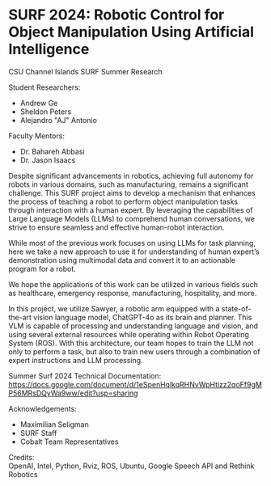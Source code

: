 # SURF 2024: Robotic Control for Object Manipulation Using Artificial Intelligence
CSU Channel Islands SURF Summer Research <br>

Student Researchers: <br>
- Andrew Ge <br>
- Sheldon Peters <br>
- Alejandro "AJ" Antonio <br>

Faculty Mentors: <br>
- Dr. Bahareh Abbasi <br>
- Dr. Jason Isaacs <br>

Despite significant advancements in robotics, achieving full autonomy for robots in various domains, such as manufacturing, remains a significant challenge. This SURF project aims to develop a mechanism that enhances the process of teaching a robot to perform object manipulation tasks through interaction with a human expert. By leveraging the capabilities of Large Language Models (LLMs) to comprehend human conversations, we strive to ensure seamless and effective human-robot interaction. 

While most of the previous work focuses on using LLMs for task planning, here we take a new approach to use it for understanding of human expert’s demonstration using multimodal data and convert it to an actionable program for a robot.

We hope the applications of this work can be utilized in various fields such as healthcare, emergency response, manufacturing, hospitality, and more.

In this project, we utilize Sawyer, a robotic arm equipped with a state-of-the-art vision language model, ChatGPT-4o as its brain and planner. This VLM is capable of processing and understanding language and vision, and using several external resources while operating within Robot Operating System (ROS). With this architecture, our team hopes to train the LLM not only to perform a task, but also to train new users through a combination of  expert instructions and LLM processing.

Summer Surf 2024 Technical Documentation: <br>
https://docs.google.com/document/d/1eSpenHqlkqRHNvWpHtizz2qoFf9gMP56MRsDQyWa9ww/edit?usp=sharing

Acknowledgements: <br>
- Maximilian Seligman <br>
- SURF Staff <br>
- Cobalt Team Representatives <br>

Credits: <br>
OpenAI, Intel, Python, Rviz, ROS, Ubuntu, Google Speech API and Rethink Robotics
